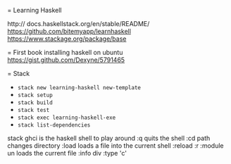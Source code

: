 = Learning Haskell

http:// docs.haskellstack.org/en/stable/README/
https://github.com/bitemyapp/learnhaskell
https://www.stackage.org/package/base

= First book
installing haskell on ubuntu
https://gist.github.com/Dexyne/5791465


= Stack
* `stack new learning-haskell new-template`
* `stack setup`
* `stack build`
* `stack test`
* `stack exec learning-haskell-exe`
* `stack list-dependencies`

stack ghci is the haskell shell to play around
:q quits the shell
:cd path changes directory
:load <file> loads a file into the current shell
:reload :r
:module un loads the current file
:info div
:type 'c'
